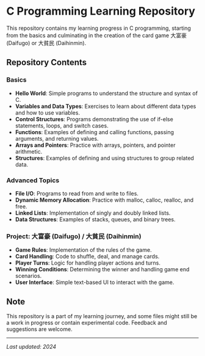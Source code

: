 # C Programming Learning Repository

This repository contains my learning progress in C programming, starting from the basics and culminating in the creation of the card game 大富豪 (Daifugo) or 大貧民 (Daihinmin).

## Repository Contents

### Basics

- **Hello World**: Simple programs to understand the structure and syntax of C.
- **Variables and Data Types**: Exercises to learn about different data types and how to use variables.
- **Control Structures**: Programs demonstrating the use of if-else statements, loops, and switch cases.
- **Functions**: Examples of defining and calling functions, passing arguments, and returning values.
- **Arrays and Pointers**: Practice with arrays, pointers, and pointer arithmetic.
- **Structures**: Examples of defining and using structures to group related data.

### Advanced Topics

- **File I/O**: Programs to read from and write to files.
- **Dynamic Memory Allocation**: Practice with malloc, calloc, realloc, and free.
- **Linked Lists**: Implementation of singly and doubly linked lists.
- **Data Structures**: Examples of stacks, queues, and binary trees.

### Project: 大富豪 (Daifugo) / 大貧民 (Daihinmin)

- **Game Rules**: Implementation of the rules of the game.
- **Card Handling**: Code to shuffle, deal, and manage cards.
- **Player Turns**: Logic for handling player actions and turns.
- **Winning Conditions**: Determining the winner and handling game end scenarios.
- **User Interface**: Simple text-based UI to interact with the game.

## Note

This repository is a part of my learning journey, and some files might still be a work in progress or contain experimental code. Feedback and suggestions are welcome.

---

_Last updated: 2024_
